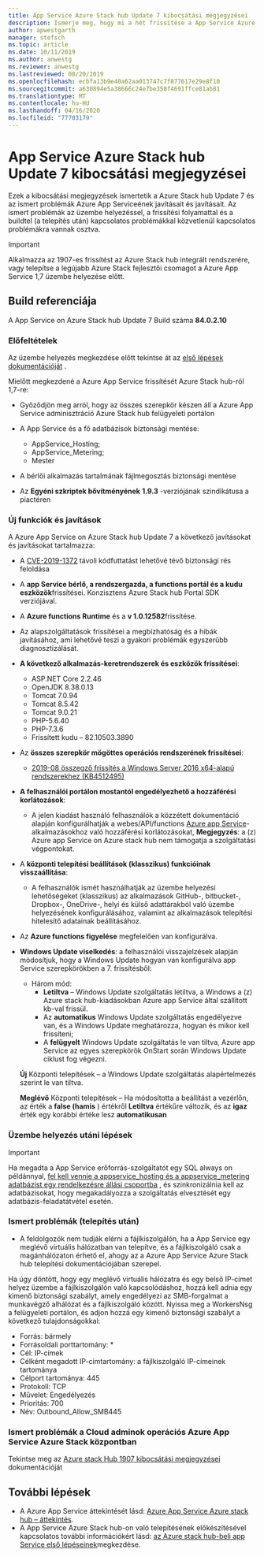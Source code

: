 ```yaml
---
title: App Service Azure Stack hub Update 7 kibocsátási megjegyzései
description: Ismerje meg, hogy mi a hét frissítése a App Service Azure Stack hub-on, az ismert problémákról, valamint a frissítés letöltésének módjáról.
author: apwestgarth
manager: stefsch
ms.topic: article
ms.date: 10/11/2019
ms.author: anwestg
ms.reviewer: anwestg
ms.lastreviewed: 08/20/2019
ms.openlocfilehash: ecbfa13b9e40a62aa013747c7f877617e29e8f10
ms.sourcegitcommit: a630894e5a38666c24e7be350f4691ffce81ab81
ms.translationtype: MT
ms.contentlocale: hu-HU
ms.lasthandoff: 04/16/2020
ms.locfileid: "77703179"
---
```

# <a name="app-service-on-azure-stack-hub-update-7-release-notes"></a>App Service Azure Stack hub Update 7 kibocsátási megjegyzései

Ezek a kibocsátási megjegyzések ismertetik a Azure Stack hub Update 7 és az ismert problémák Azure App Serviceének javításait és javításait. Az ismert problémák az üzembe helyezéssel, a frissítési folyamattal és a buildtel (a telepítés után) kapcsolatos problémákkal közvetlenül kapcsolatos problémákra vannak osztva.

> [!IMPORTANT]
> Alkalmazza az 1907-es frissítést az Azure Stack hub integrált rendszerére, vagy telepítse a legújabb Azure Stack fejlesztői csomagot a Azure App Service 1,7 üzembe helyezése előtt.


## <a name="build-reference"></a>Build referenciája

A App Service on Azure Stack hub Update 7 Build száma **84.0.2.10**

### <a name="prerequisites"></a>Előfeltételek

Az üzembe helyezés megkezdése előtt tekintse át az [első lépések dokumentációját](azure-stack-app-service-before-you-get-started.md) .

Mielőtt megkezdené a Azure App Service frissítését Azure Stack hub-ról 1,7-re:

- Győződjön meg arról, hogy az összes szerepkör készen áll a Azure App Service adminisztráció Azure Stack hub felügyeleti portálon

- A App Service és a fő adatbázisok biztonsági mentése:
  - AppService_Hosting;
  - AppService_Metering;
  - Mester

- A bérlői alkalmazás tartalmának fájlmegosztás biztonsági mentése

- Az **Egyéni szkriptek bővítményének** **1.9.3** -verziójának szindikátusa a piactéren

### <a name="new-features-and-fixes"></a>Új funkciók és javítások

A Azure App Service on Azure Stack hub Update 7 a következő javításokat és javításokat tartalmazza:

- A [CVE-2019-1372](https://portal.msrc.microsoft.com/en-US/security-guidance/advisory/CVE-2019-1372) távoli kódfuttatást lehetővé tévő biztonsági rés feloldása

- A **app Service bérlő, a rendszergazda, a functions portál és a kudu eszközök**frissítései. Konzisztens Azure Stack hub Portal SDK verziójával.

- A **Azure functions Runtime** és a **v 1.0.12582**frissítése.

- Az alapszolgáltatások frissítései a megbízhatóság és a hibák javításához, ami lehetővé teszi a gyakori problémák egyszerűbb diagnosztizálását.

- **A következő alkalmazás-keretrendszerek és eszközök frissítései**:
  - ASP.NET Core 2.2.46
  - OpenJDK 8.38.0.13
  - Tomcat 7.0.94
  - Tomcat 8.5.42
  - Tomcat 9.0.21
  - PHP-5.6.40
  - PHP-7.3.6
  - Frissített kudu – 82.10503.3890

- Az **összes szerepkör mögöttes operációs rendszerének frissítései**:
  - [2019-08 összegző frissítés a Windows Server 2016 x64-alapú rendszerekhez (KB4512495)](https://support.microsoft.com/help/4512495)

- **A felhasználói portálon mostantól engedélyezhető a hozzáférési korlátozások**:
  - A jelen kiadást használó felhasználók a közzétett dokumentáció alapján konfigurálhatják a webes/API/functions [Azure app Service](https://docs.microsoft.com/azure/app-service/app-service-ip-restrictions)-alkalmazásokhoz való hozzáférési korlátozásokat, **Megjegyzés**: a (z) Azure app Service on Azure stack hub nem támogatja a szolgáltatási végpontokat.

- A **központi telepítési beállítások (klasszikus) funkcióinak visszaállítása**:
  - A felhasználók ismét használhatják az üzembe helyezési lehetőségeket (klasszikus) az alkalmazások GitHub-, bitbucket-, Dropbox-, OneDrive-, helyi és külső adattárakból való üzembe helyezésének konfigurálásához, valamint az alkalmazások telepítési hitelesítő adatainak beállításához.

- Az **Azure functions figyelése** megfelelően van konfigurálva.

- **Windows Update viselkedés**: a felhasználói visszajelzések alapján módosítjuk, hogy a Windows Update hogyan van konfigurálva app Service szerepkörökben a 7. frissítésből:
  - Három mód:
    - **Letiltva** – Windows Update szolgáltatás letiltva, a Windows a (z) Azure stack hub-kiadásokban Azure app Service által szállított kb-val frissül.
    - Az **automatikus** Windows Update szolgáltatás engedélyezve van, és a Windows Update meghatározza, hogyan és mikor kell frissíteni;
    - A **felügyelt** Windows Update szolgáltatás le van tiltva, Azure app Service az egyes szerepkörök OnStart során Windows Update ciklust fog végezni.

  **Új** Központi telepítések – a Windows Update szolgáltatás alapértelmezés szerint le van tiltva.

  **Meglévő** Központi telepítések – Ha módosította a beállítást a vezérlőn, az érték a **false (hamis** ) értékről **Letiltva** értékűre változik, és az **igaz** érték egy korábbi értéke lesz **automatikusan**

### <a name="post-deployment-steps"></a>Üzembe helyezés utáni lépések

> [!IMPORTANT]
> Ha megadta a App Service erőforrás-szolgáltatót egy SQL always on példánnyal, [fel kell vennie a appservice_hosting és a appservice_metering adatbázist egy rendelkezésre állási csoportba](https://docs.microsoft.com/sql/database-engine/availability-groups/windows/availability-group-add-a-database) , és szinkronizálnia kell az adatbázisokat, hogy megakadályozza a szolgáltatás elvesztését egy adatbázis-feladatátvétel esetén.

### <a name="known-issues-post-installation"></a>Ismert problémák (telepítés után)

- A feldolgozók nem tudják elérni a fájlkiszolgálón, ha a App Service egy meglévő virtuális hálózatban van telepítve, és a fájlkiszolgáló csak a magánhálózaton érhető el, ahogy az a Azure App Service Azure Stack hub telepítési dokumentációjában szerepel.

Ha úgy döntött, hogy egy meglévő virtuális hálózatra és egy belső IP-címet helyez üzembe a fájlkiszolgálón való kapcsolódáshoz, hozzá kell adnia egy kimenő biztonsági szabályt, amely engedélyezi az SMB-forgalmat a munkavégző alhálózat és a fájlkiszolgáló között. Nyissa meg a WorkersNsg a felügyeleti portálon, és adjon hozzá egy kimenő biztonsági szabályt a következő tulajdonságokkal:
 * Forrás: bármely
 * Forrásoldali porttartomány: *
 * Cél: IP-címek
 * Célként megadott IP-címtartomány: a fájlkiszolgáló IP-címeinek tartománya
 * Célport tartománya: 445
 * Protokoll: TCP
 * Művelet: Engedélyezés
 * Prioritás: 700
 * Név: Outbound_Allow_SMB445

### <a name="known-issues-for-cloud-admins-operating-azure-app-service-on-azure-stack-hub"></a>Ismert problémák a Cloud adminok operációs Azure App Service Azure Stack központban

Tekintse meg az [Azure stack Hub 1907 kibocsátási megjegyzései](azure-stack-release-notes-1907.md) dokumentációját

## <a name="next-steps"></a>További lépések

- A Azure App Service áttekintését lásd: [Azure App Service Azure stack hub – áttekintés](azure-stack-app-service-overview.md).
- A App Service Azure Stack hub-on való telepítésének előkészítésével kapcsolatos további információkért lásd: [az Azure stack hub-beli app Service első lépéseinek](azure-stack-app-service-before-you-get-started.md)megkezdése.
